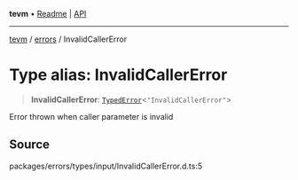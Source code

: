 **tevm** • [Readme](../../README.md) \| [API](../../modules.md)

***

[tevm](../../README.md) / [errors](../README.md) / InvalidCallerError

# Type alias: InvalidCallerError

> **InvalidCallerError**: [`TypedError`](TypedError.md)\<`"InvalidCallerError"`\>

Error thrown when caller parameter is invalid

## Source

packages/errors/types/input/InvalidCallerError.d.ts:5
